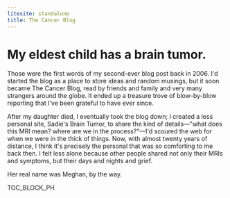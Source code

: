 ```yaml
---
litesite: standalone
title: The Cancer Blog
---
```

# My eldest child has a brain tumor.
Those were the first words of my second-ever blog post back in 2006. I'd started the blog as a place to store ideas and random musings, but it soon became The Cancer Blog, read by friends and family and very many strangers around the globe. It ended up a treasure trove of blow-by-blow reporting that I've been grateful to have ever since. 

After my daughter died, I eventually took the blog down; I created a less personal site, Sadie's Brain Tumor, to share the kind of details&mdash;"what does this MRI mean? where are we in the process?"&mdash;I'd scoured the web for when we were in the thick of things. Now, with almost twenty years of distance, I think it's precisely the personal that was so comforting to me back then. I felt less alone because other people shared not only their MRIs and symptoms, but their days and nights and grief. 

Her real name was Meghan, by the way.

TOC_BLOCK_PH
